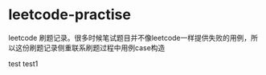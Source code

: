 # leetcode-practise
leetcode 刷题记录。很多时候笔试题目并不像leetcode一样提供失败的用例，所以这份刷题记录侧重联系刷题过程中用例case构造

test
test1
